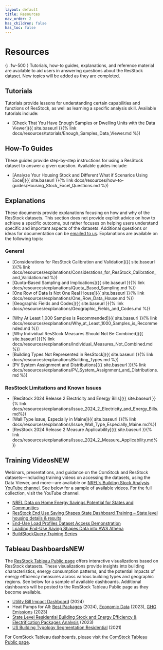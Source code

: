 ```yaml
---
layout: default
title: Resources
nav_order: 2
has_children: false
has_toc: false
---
```


# Resources
{: .fw-500 }
Tutorials, how-to guides, explanations, and reference material are available to aid users in answering questions about the ResStock dataset. New topics will be added as they are completed.

## Tutorials
Tutorials provide lessons for understanding certain capabilities and functions of ResStock, as well as learning a specific analysis skill. Available tutorials include:
- [Check That You Have Enough Samples or Dwelling Units with the Data Viewer]({{ site.baseurl }}{% link docs/resources/tutorials/Enough_Samples_Data_Viewer.md %})

<!-- 
- Timeseries Impact of Applying an Upgrade
- Online Resources
-->

## How-To Guides
These guides provide step-by-step instructions for using a ResStock dataset to answer a given question. Available guides include:
- [Analyze Your Housing Stock and Different What if Scenarios Using Excel]({{ site.baseurl }}{% link docs/resources/how-to-guides/Housing_Stock_Excel_Questions.md %})
<!-- - Sampling and Reweighting in ResStock - Run a Custom Emissions Scenario -->

## Explanations
These documents provide explanations focusing on how and why of the ResStock datasets. This section does not provide explicit advice on how to achieve a specific outcome, but rather focuses on helping users understand specific and important aspects of the datasets. Additional questions or ideas for documentation can be [emailed to us](mailto:resstock@nrel.gov). Explanations are available on the following topis:

### General
- [Considerations for ResStock Calibration and Validation]({{ site.baseurl }}{% link docs/resources/explanations/Considerations_for_ResStock_Calibration_and_Validation.md %})
- [Quota-Based Sampling and Implications]({{ site.baseurl }}{% link docs/resources/explanations/Quota_Based_Sampling.md %})
- [One Row of Data Is Not One Real House]({{ site.baseurl }}{% link docs/resources/explanations/One_Row_Data_House.md %})
- [Geographic Fields and Codes]({{ site.baseurl }}{% link docs/resources/explanations/Geographic_Fields_and_Codes.md %})
<!--- - Emissions -->
- [Why At Least 1,000 Samples is Recommended]({{ site.baseurl }}{% link docs/resources/explanations/Why_at_Least_1000_Samples_is_Recommended.md %})
- [Why Individual ResStock Measures Should Not Be Combined]({{ site.baseurl }}{% link docs/resources/explanations/Individual_Measures_Not_Combined.md %})
- [Building Types Not Represented in ResStock]({{ site.baseurl }}{% link docs/resources/explanations/Building_Types.md %})
- [PV System Assignment and Distributions]({{ site.baseurl }}{% link docs/resources/explanations/PV_System_Assignment_and_Distributions.md %})
<!-- - Combining Data from Different Datasets - Limitations and Known Issues -->

### ResStock Limitations and Known Issues
- [ResStock 2024 Release 2 Electricity and Energy Bills]({{ site.baseurl }}{% link docs/resources/explanations/Issue_2024_2_Electricity_and_Energy_Bills.md%})
- [Wall Type Issue, Especially in Maine]({{ site.baseurl }}{% link docs/resources/explanations/Issue_Wall_Type_Especially_Maine.md%})
-   [ResStock 2024 Release 2 Measure Applicability]({{ site.baseurl }}{% link docs/resources/explanations/Issue_2024_2_Measure_Applicability.md%})

## Training Videos<span class="label label-blue">NEW</span>
Webinars, presentations, and guidance on the ComStock and ResStock datasets—including training videos on accessing the datasets, using the Data Viewer, and more—are available on [NREL’s Building Stock Analysis YouTube channel](https://www.youtube.com/playlist?list=PLmIn8Hncs7bEYCZiHaoPSovoBrRGR-tRS). See below for a sample of available videos. For the full collection, visit the YouTube channel.

-   [NREL Data on Home Energy Savings Potential for States and Communities](https://www.youtube.com/watch?v=2J5yESxR-qM)
-   [ResStock End Use Saving Shapes State Dashboard Training – State level housing details & results](https://www.youtube.com/watch?v=vtYMO0782Rc)
-   [End-Use Load Profiles Dataset Access Demonstration](https://www.youtube.com/watch?v=iS7KeVQ0Bvs)
-   [Loading End-Use Saving Shapes Data into AWS Athena](https://www.youtube.com/watch?v=qSR1MFpSiro)
-   [BuildStockQuery Training Series](https://www.youtube.com/watch?v=jmmAHsOZAp8)

## Tableau Dashboards<span class="label label-blue">NEW</span>
The [ResStock Tableau Public page](https://public.tableau.com/app/profile/nrel.buildingstock/vizzes) offers interactive visualizations based on ResStock datasets. These visualizations provide insights into building characteristics, energy consumption patterns, and the potential impacts of energy efficiency measures across various building types and geographic regions. See below for a sample of available dashboards. Additional dashboards will be posted to the ResStock Tableau Public page as they become available.

-   [Utility Bill Impact Dashboard](https://public.tableau.com/app/profile/nrel.buildingstock/viz/UtilityBillImpactDashboard/Home) (2024)
-   Heat Pumps for All: [Best Packages](https://public.tableau.com/app/profile/nrel.buildingstock/viz/Heatpumpsforall-Bestpackages/FigS5_DistributionsofhighestunsubsidizedNPV) (2024), [Economic Data](https://public.tableau.com/app/profile/nrel.buildingstock/viz/Heatpumpsforall-Economicdata/Coverpage) (2023), [GHG Emissions](https://public.tableau.com/app/profile/nrel.buildingstock/viz/Heatpumpsforall-GHGemissions/Statemaps) (2023)
-   [State Level Residential Building Stock and Energy Efficiency & Electrification Packages Analysis](https://public.tableau.com/app/profile/nrel.buildingstock/viz/StateLevelResidentialBuildingStockandEnergyEfficiencyElectrificationPackagesAnalysis/Introduction) (2023)
-   [US Building Typology Segmentation Residential](https://public.tableau.com/app/profile/nrel.buildingstock/viz/USBuildingTypologyResidential/Segments) (2021)

For ComStock Tableau dashboards, please visit the [ComStock Tableau Public page](https://public.tableau.com/app/profile/comstock.nrel/vizzes).